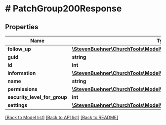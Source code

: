 # # PatchGroup200Response

## Properties

Name | Type | Description | Notes
------------ | ------------- | ------------- | -------------
**follow_up** | [**\StevenBuehner\ChurchTools\Model\PatchGroup200ResponseFollowUp**](PatchGroup200ResponseFollowUp.md) |  | [optional]
**guid** | **string** |  | [optional]
**id** | **int** |  | [optional]
**information** | [**\StevenBuehner\ChurchTools\Model\PatchGroup200ResponseInformation**](PatchGroup200ResponseInformation.md) |  | [optional]
**name** | **string** |  | [optional]
**permissions** | [**\StevenBuehner\ChurchTools\Model\PatchGroup200ResponsePermissions**](PatchGroup200ResponsePermissions.md) |  | [optional]
**security_level_for_group** | **int** |  | [optional]
**settings** | [**\StevenBuehner\ChurchTools\Model\PatchGroup200ResponseSettings**](PatchGroup200ResponseSettings.md) |  | [optional]

[[Back to Model list]](../../README.md#models) [[Back to API list]](../../README.md#endpoints) [[Back to README]](../../README.md)
